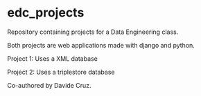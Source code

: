 # edc_projects
Repository containing projects for a Data Engineering class.

Both projects are web applications made with django and python.


Project 1:
Uses a XML database 

Project 2:
Uses a triplestore database


Co-authored by Davide Cruz. 
